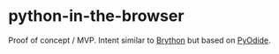 # python-in-the-browser

Proof of concept / MVP. Intent similar to [Brython](https://github.com/brython-dev/brython) but based on [PyOdide](https://github.com/pyodide/pyodide).
